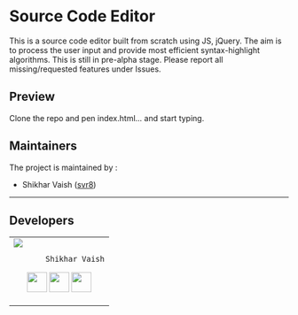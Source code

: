 # Source Code Editor
This is a source code editor built from scratch using JS, jQuery.
The aim is to process the user input and provide most efficient syntax-highlight algorithms.
This is still in pre-alpha stage. Please report all missing/requested features under Issues.

## Preview
Clone the repo and pen index.html... and start typing.

## Maintainers
The project is maintained by :
- Shikhar Vaish ([svr8](https://github.com/svr8))

---

## Developers
<table>
<tr>
<td>
     <img src="https://avatars1.githubusercontent.com/u/10533612?s=460&v=4" />

           Shikhar Vaish

<p align="center">
<a href = "https://github.com/svr8"><img src = "http://www.iconninja.com/files/241/825/211/round-collaboration-social-github-code-circle-network-icon.svg" width="36" height = "36"/></a>
<a href = "https://twitter.com/Shikhar_VaishR8"><img src = "https://www.shareicon.net/download/2016/07/06/107115_media.svg" width="36" height="36"/></a>
<a href = "https://linkedin.com/in/shikhar-vaish/"><img src = "http://www.iconninja.com/files/863/607/751/network-linkedin-social-connection-circular-circle-media-icon.svg" width="36" height="36"/></a>
</p>
</td>
</tr>
  </table>
